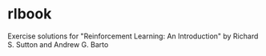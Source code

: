 # rlbook
Exercise solutions for "Reinforcement Learning: An Introduction" by Richard S. Sutton and Andrew G. Barto
